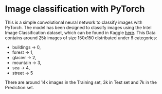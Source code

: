 # Image classification with PyTorch
This is a simple convolutional neural network to classify images with PyTorch. The model has been designed to classify images using the Intel Image Classification dataset, which can be found in Kaggle [here](https://www.kaggle.com/datasets/puneet6060/intel-image-classification). This Data contains around 25k images of size 150x150 distributed under 6 categories:

- buildings -> 0,
- forest -> 1,
- glacier -> 2,
- mountain -> 3,
- sea -> 4,
- street -> 5

There are around 14k images in the Training set, 3k in Test set and 7k in the Prediction set.
